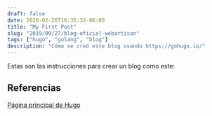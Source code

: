 ```yaml
---
draft: false
date: 2020-02-26T16:35:33-06:00
title: "My First Post"
slug: "2019/09/27/blog-oficial-webartisan" 
tags: ["hugo", "golang", "blog"]
description: "Cómo se creó este blog usando https://gohugo.io/"
---
```

Estas son las instrucciones para crear un blog como este:

## Referencias
[Página principal de Hugo](https://gohugo.io/)

